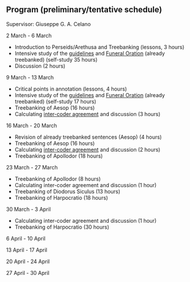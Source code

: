 ## Program (preliminary/tentative schedule)
Supervisor: Giuseppe G. A. Celano

2 March - 6 March
* Introduction to Perseids/Arethusa and Treebanking (lessons, 3 hours)
* Intensive study of the <a href="https://github.com/PerseusDL/treebank_data/tree/master/AGDT2/guidelines" target="_blank">guidelines</a> and <a href="http://www.perseids.org/tools/arethusa/app/#/perseids?chunk=1&doc=9258" target="_blank">Funeral Oration</a> (already treebanked) (self-study 35 hours)
* Discussion (2 hours)

9 March - 13 March
* Critical points in annotation (lessons, 4 hours)
* Intensive study of the <a href="https://github.com/PerseusDL/treebank_data/tree/master/AGDT2/guidelines" target="_blank">guidelines</a> and <a href="http://www.perseids.org/tools/arethusa/app/#/perseids?chunk=1&doc=9258" target="_blank">Funeral Oration</a> (already treebanked) (self-study 17 hours)
* Treebanking of Aesop (16 hours)
* Calculating <a href="https://github.com/gcelano/Treebanking_Erasmus_March-June_2015/blob/master/inter-coder_agreement/1st_comparison/comparison.md" target="_blank">inter-coder agreement</a> and discussion (3 hours)

16 March - 20 March
* Revision of already treebanked sentences (Aesop) (4 hours)
* Treebanking of Aesop (16 hours)
* Calculating <a href="https://github.com/gcelano/Treebanking_Erasmus_March-June_2015/blob/master/inter-coder_agreement/2st_comparison/comparison.md" target="_blank">inter-coder agreement</a> and discussion (2 hours)
* Treebanking of Apollodor (18 hours)

23 March - 27 March
* Treebanking of Apollodor (8 hours)
* Calculating inter-coder agreement and discussion (1 hour)
* Treebanking of Diodorus Siculus (13 hours)
* Treebanking of Harpocratio (18 hours)

30 March - 3 April
* Calculating inter-coder agreement and discussion (1 hour)
* Treebanking of Harpocratio (30 hours)

6 April - 10 April

13 April - 17 April

20 April - 24 April

27 April - 30 April





